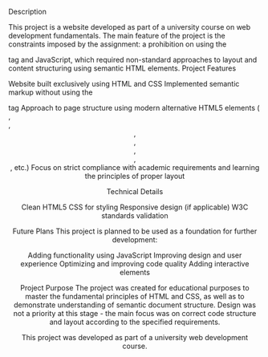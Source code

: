 Description

This project is a website developed as part of a university course on web development fundamentals. The main feature of the project is the constraints imposed by the assignment: a prohibition on using the <div> tag and JavaScript, which required non-standard approaches to layout and content structuring using semantic HTML elements.
Project Features

Website built exclusively using HTML and CSS
Implemented semantic markup without using the <div> tag
Approach to page structure using modern alternative HTML5 elements (<section>, <article>, <header>, <footer>, <nav>, <main>, <aside>, etc.)
Focus on strict compliance with academic requirements and learning the principles of proper layout

Technical Details

Clean HTML5
CSS for styling
Responsive design (if applicable)
W3C standards validation

Future Plans
This project is planned to be used as a foundation for further development:

Adding functionality using JavaScript
Improving design and user experience
Optimizing and improving code quality
Adding interactive elements

Project Purpose
The project was created for educational purposes to master the fundamental principles of HTML and CSS, as well as to demonstrate understanding of semantic document structure. Design was not a priority at this stage - the main focus was on correct code structure and layout according to the specified requirements.

This project was developed as part of a university web development course.
